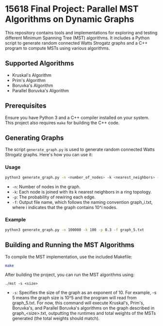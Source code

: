 # 15618 Final Project: Parallel MST Algorithms on Dynamic Graphs

This repository contains tools and implementations for exploring and testing different Minimum Spanning Tree (MST) algorithms. It includes a Python script to generate random connected Watts Strogatz graphs and a C++ program to compute MSTs using various algorithms.

## Supported Algorithms
- Kruskal's Algorithm
- Prim's Algorithm
- Boruvka's Algorithm
- Parallel Boruvka's Algorithm

## Prerequisites

Ensure you have Python 3 and a C++ compiler installed on your system. This project also requires `make` for building the C++ code.

## Generating Graphs

The script `generate_graph.py` is used to generate random connected Watts Strogatz graphs. Here's how you can use it:

### Usage

```bash
python3 generate_graph.py -n <number_of_nodes> -k <nearest_neighbors> -p <rewiring_prob> -f <output_file>
```

- `-n`: Number of nodes in the graph.
- `-k`: Each node is joined with its k nearest neighbors in a ring topology.
- `-p`: The probability of rewiring each edge.
- `-f`: Output file name, which follows the naming convention graph_i.txt, where i indicates that the graph contains 10^i nodes.

### Example

```bash
python3 generate_graph.py -n 100000 -k 100 -p 0.3 -f graph_5.txt
```

## Building and Running the MST Algorithms

To compile the MST implementation, use the included Makefile:
```bash
make
```

After building the project, you can run the MST algorithms using:
```
./mst -s <size>
```
- `-s`: Specifies the size of the graph as an exponent of 10. For example, -s 5 means the graph size is 10^5 and the program will read from graph_5.txt.
For now, this command will execute Kruskal's, Prim's, Boruvka's, and Parallel Boruvka's algorithms on the graph described in graph_\<size\>.txt, outputting the runtimes and total weights of the MSTs generated (the total weights should match).
